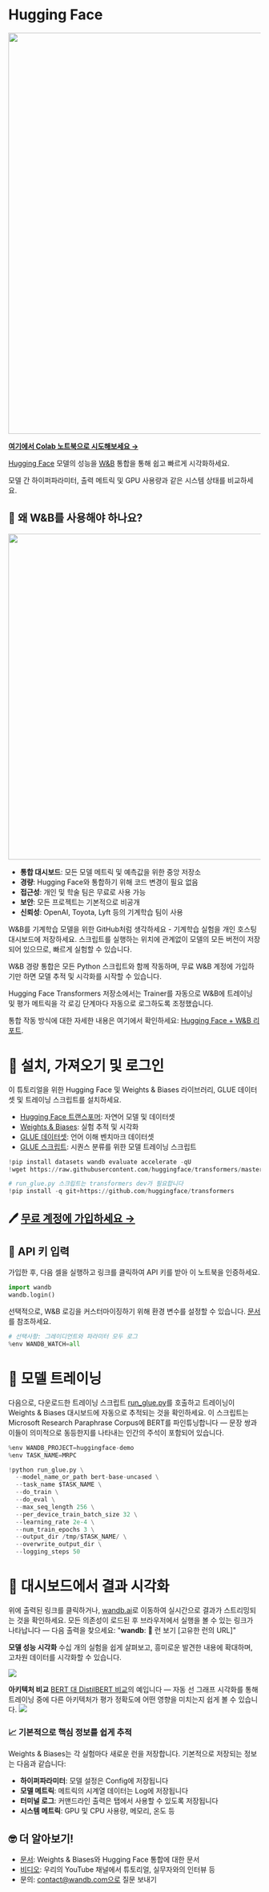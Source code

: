 
# Hugging Face

<img src="https://i.imgur.com/vnejHGh.png" width="800"/>

[**여기에서 Colab 노트북으로 시도해보세요 →**](https://colab.research.google.com/github/wandb/examples/blob/master/colabs/huggingface/Huggingface_wandb.ipynb)

[Hugging Face](https://github.com/huggingface/transformers) 모델의 성능을 [W&B](https://wandb.ai/site) 통합을 통해 쉽고 빠르게 시각화하세요.

모델 간 하이퍼파라미터, 출력 메트릭 및 GPU 사용량과 같은 시스템 상태를 비교하세요.

## 🤔 왜 W&B를 사용해야 하나요?

<img src="https://wandb.me/mini-diagram" width="650"/>

- **통합 대시보드**: 모든 모델 메트릭 및 예측값을 위한 중앙 저장소
- **경량**: Hugging Face와 통합하기 위해 코드 변경이 필요 없음
- **접근성**: 개인 및 학술 팀은 무료로 사용 가능
- **보안**: 모든 프로젝트는 기본적으로 비공개
- **신뢰성**: OpenAI, Toyota, Lyft 등의 기계학습 팀이 사용

W&B를 기계학습 모델을 위한 GitHub처럼 생각하세요 - 기계학습 실험을 개인 호스팅 대시보드에 저장하세요. 스크립트를 실행하는 위치에 관계없이 모델의 모든 버전이 저장되어 있으므로, 빠르게 실험할 수 있습니다.

W&B 경량 통합은 모든 Python 스크립트와 함께 작동하며, 무료 W&B 계정에 가입하기만 하면 모델 추적 및 시각화를 시작할 수 있습니다.

Hugging Face Transformers 저장소에서는 Trainer를 자동으로 W&B에 트레이닝 및 평가 메트릭을 각 로깅 단계마다 자동으로 로그하도록 조정했습니다.

통합 작동 방식에 대한 자세한 내용은 여기에서 확인하세요: [Hugging Face + W&B 리포트](https://app.wandb.ai/jxmorris12/huggingface-demo/reports/Train-a-model-with-Hugging-Face-and-Weights-%26-Biases--VmlldzoxMDE2MTU).

# 🚀 설치, 가져오기 및 로그인

이 튜토리얼을 위한 Hugging Face 및 Weights & Biases 라이브러리, GLUE 데이터셋 및 트레이닝 스크립트를 설치하세요.
- [Hugging Face 트랜스포머](https://github.com/huggingface/transformers): 자연어 모델 및 데이터셋
- [Weights & Biases](https://docs.wandb.com/): 실험 추적 및 시각화
- [GLUE 데이터셋](https://gluebenchmark.com/): 언어 이해 벤치마크 데이터셋
- [GLUE 스크립트](https://github.com/huggingface/transformers/blob/master/examples/run_glue.py): 시퀀스 분류를 위한 모델 트레이닝 스크립트


```python
!pip install datasets wandb evaluate accelerate -qU
!wget https://raw.githubusercontent.com/huggingface/transformers/master/examples/pytorch/text-classification/run_glue.py
```


```python
# run_glue.py 스크립트는 transformers dev가 필요합니다
!pip install -q git+https://github.com/huggingface/transformers
```

## 🖊️ [무료 계정에 가입하세요 →](https://app.wandb.ai/login?signup=true)

## 🔑 API 키 입력
가입한 후, 다음 셀을 실행하고 링크를 클릭하여 API 키를 받아 이 노트북을 인증하세요.


```python
import wandb
wandb.login()
```

선택적으로, W&B 로깅을 커스터마이징하기 위해 환경 변수를 설정할 수 있습니다. [문서](https://docs.wandb.com/library/integrations/huggingface)를 참조하세요.


```python
# 선택사항: 그레이디언트와 파라미터 모두 로그
%env WANDB_WATCH=all
```

# 👟 모델 트레이닝
다음으로, 다운로드한 트레이닝 스크립트 [run_glue.py](https://huggingface.co/transformers/examples.html#glue)를 호출하고 트레이닝이 Weights & Biases 대시보드에 자동으로 추적되는 것을 확인하세요. 이 스크립트는 Microsoft Research Paraphrase Corpus에 BERT를 파인튜닝합니다 — 문장 쌍과 이들이 의미적으로 동등한지를 나타내는 인간의 주석이 포함되어 있습니다.


```python
%env WANDB_PROJECT=huggingface-demo
%env TASK_NAME=MRPC

!python run_glue.py \
  --model_name_or_path bert-base-uncased \
  --task_name $TASK_NAME \
  --do_train \
  --do_eval \
  --max_seq_length 256 \
  --per_device_train_batch_size 32 \
  --learning_rate 2e-4 \
  --num_train_epochs 3 \
  --output_dir /tmp/$TASK_NAME/ \
  --overwrite_output_dir \
  --logging_steps 50
```

# 👀 대시보드에서 결과 시각화
위에 출력된 링크를 클릭하거나, [wandb.ai](https://app.wandb.ai)로 이동하여 실시간으로 결과가 스트리밍되는 것을 확인하세요. 모든 의존성이 로드된 후 브라우저에서 실행을 볼 수 있는 링크가 나타납니다 — 다음 출력을 찾으세요: "**wandb**: 🚀 런 보기 [고유한 런의 URL]"

**모델 성능 시각화**
수십 개의 실험을 쉽게 살펴보고, 흥미로운 발견한 내용에 확대하며, 고차원 데이터를 시각화할 수 있습니다.

![](https://gblobscdn.gitbook.com/assets%2F-Lqya5RvLedGEWPhtkjU%2F-M79Y5aLAFsMEcybMZcC%2F-M79YL90K1jiq-3jeQK-%2Fhf%20gif%2015.gif?alt=media&token=523d73f4-3f6c-499c-b7e8-ef5be0c10c2a)

**아키텍처 비교**
[BERT 대 DistilBERT 비교](https://app.wandb.ai/jack-morris/david-vs-goliath/reports/Does-model-size-matter%3F-Comparing-BERT-and-DistilBERT-using-Sweeps--VmlldzoxMDUxNzU)의 예입니다 — 자동 선 그래프 시각화를 통해 트레이닝 중에 다른 아키텍처가 평가 정확도에 어떤 영향을 미치는지 쉽게 볼 수 있습니다.
![](https://gblobscdn.gitbook.com/assets%2F-Lqya5RvLedGEWPhtkjU%2F-M79Y5aLAFsMEcybMZcC%2F-M79Ytpj6q6Jlv9RKZGT%2Fgif%20for%20comparing%20bert.gif?alt=media&token=e3dee5de-d120-4330-b4bd-2e2ddbb8315e)

### 📈 기본적으로 핵심 정보를 쉽게 추적
Weights & Biases는 각 실험마다 새로운 런을 저장합니다. 기본적으로 저장되는 정보는 다음과 같습니다:
- **하이퍼파라미터**: 모델 설정은 Config에 저장됩니다
- **모델 메트릭**: 메트릭의 시계열 데이터는 Log에 저장됩니다
- **터미널 로그**: 커맨드라인 출력은 탭에서 사용할 수 있도록 저장됩니다
- **시스템 메트릭**: GPU 및 CPU 사용량, 메모리, 온도 등

## 🤓 더 알아보기!
- [문서](https://docs.wandb.com/huggingface): Weights & Biases와 Hugging Face 통합에 대한 문서
- [비디오](http://wandb.me/youtube): 우리의 YouTube 채널에서 튜토리얼, 실무자와의 인터뷰 등
- 문의: contact@wandb.com으로 질문 보내기